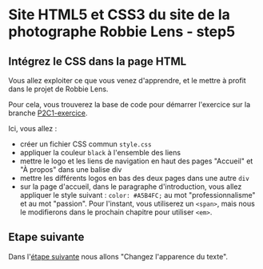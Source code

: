 # Site HTML5 et CSS3 du site de la photographe Robbie Lens - step5

## Intégrez le CSS dans la page HTML

Vous allez exploiter ce que vous venez d'apprendre, et le mettre à profit dans le projet de Robbie Lens.

Pour cela, vous trouverez la base de code pour démarrer l'exercice sur la branche <a href="https://github.com/OpenClassrooms-Student-Center/1603881-creez-votre-site-web-avec-html5-et-css3/tree/P2C1-exercice">P2C1-exercice</a>.

Ici, vous allez :

- créer un fichier CSS commun `style.css`
- appliquer la couleur `black` à l'ensemble des liens
- mettre le logo et les liens de navigation en haut des pages "Accueil" et "À propos" dans une balise div
- mettre les différents logos en bas des deux pages dans une autre `div`
- sur la page d'accueil, dans le paragraphe d'introduction, vous allez appliquer le style suivant : `color: #A5B4FC;` au mot "professionnalisme" et au mot "passion". Pour l'instant, vous utiliserez un `<span>`, mais nous le modifierons dans le prochain chapitre pour utiliser `<em>`.

## Etape suivante

Dans l'<a href="https://github.com/GregLeBarbar/html-css-robbie-lens/tree/step6">étape suivante</a> nous allons "Changez l'apparence du texte".
